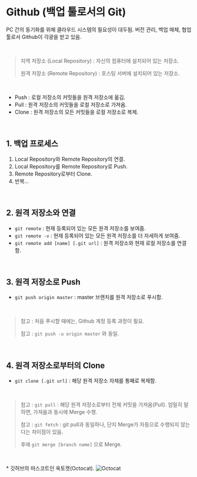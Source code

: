 # Github (백업 툴로서의 Git)
PC 간의 동기화를 위해 클라우드 시스템의 필요성이 대두됨. 버전 관리, 백업 매체, 협업 툴로서 Github이 각광을 받고 있음.

<br>

> 지역 저장소 (Local Repository) : 자신의 컴퓨터에 설치되어 있는 저장소.
>
> 원격 저장소 (Remote Repository) : 호스팅 서버에 설치되어 있는 저장소.

<br>

* Push : 로컬 저장소의 커밋들을 원격 저장소에 옮김.
* Pull : 원격 저장소의 커밋들을 로컬 저장소로 가져옴.
* Clone : 원격 저장소의 모든 커밋들을 로컬 저장소로 복제.

<br>

## 1. 백업 프로세스
1. Local Repository와 Remote Repository의 연결.
2. Local Repository를 Remote Repository로 Push.
3. Remote Repository로부터 Clone.
4. 반복...

<br>

## 2. 원격 저장소와 연결
* `git remote` : 현재 등록되어 있는 모든 원격 저장소를 보여줌.
* `git remote -v` : 현재 등록되어 있는 모든 원격 저장소를 더 자세하게 보여줌.
* `git remote add [name] [.git url]` : 원격 저장소와 현재 로컬 저장소를 연결함.

<br>

## 3. 원격 저장소로 Push
* `git push origin master` : master 브랜치를 원격 저장소로 푸시함.

<br>

> 참고 : 처음 푸시할 때에는, Github 계정 등록 과정이 필요.
>
> 참고 : `git push -u origin master` 와 동일.

<br>

## 4. 원격 저장소로부터의 Clone
* `git clone [.git url]` : 해당 원격 저장소 자체를 통째로 복제함.

<br>

> 참고 : `git pull` : 해당 원격 저장소로부터 전체 커밋을 가져옴(Pull). 엄밀히 말하면, 가져옴과 동시에 Merge 수행.
>
> 참고 : `git fetch` : git pull과 동일하나, 단지 Merge가 자동으로 수행되지 않는다는 차이점이 있음.
>
> 후에 `git merge [branch name]` 으로 Merge.

<br>

\* 깃허브의 마스코트인 옥토캣(Octocat).
![Octocat](https://github.githubassets.com/images/modules/logos_page/Octocat.png)